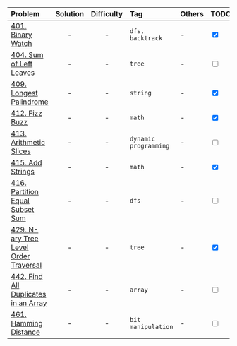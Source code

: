 | Problem | Solution | Difficulty | Tag | Others | TODO |
| :-------- | :-----: |     :----:     |      :----     |     :----    |   :----   |
| [401. Binary Watch](https://leetcode.com/problems/binary-watch/)     | - | - | ```dfs, backtrack``` | - | <input type="checkbox" checked = "checked"> |
| [404. Sum of Left Leaves](https://leetcode.com/problems/sum-of-left-leaves/)     | - | - | ```tree``` | - | <input type="checkbox"> |
| [409. Longest Palindrome](https://leetcode.com/problems/longest-palindrome/)     | - | - | ```string``` | - | <input type="checkbox" checked="checked"> |
| [412. Fizz Buzz](https://leetcode.com/problems/fizz-buzz/)     | - | - | ```math``` | - | <input type="checkbox" checked="checked"> |
| [413. Arithmetic Slices](https://leetcode.com/problems/arithmetic-slices/)     | - | - | ```dynamic programming``` | - | <input type="checkbox"> |
| [415. Add Strings](https://leetcode.com/problems/add-strings/)     | - | - | ```math``` | - | <input type="checkbox" checked="checked"> |
| [416. Partition Equal Subset Sum](https://leetcode.com/problems/partition-equal-subset-sum/)     | - | - | ```dfs``` | - | <input type="checkbox"> |
| [429. N-ary Tree Level Order Traversal](https://leetcode.com/problems/n-ary-tree-level-order-traversal/)     | - | - | ```tree``` | - | <input type="checkbox" checked="checked"> |
| [442. Find All Duplicates in an Array](https://leetcode.com/problems/find-all-duplicates-in-an-array/)  | - | - | ```array``` | - | <input type="checkbox"> |
| [461. Hamming Distance](https://leetcode.com/problems/hamming-distance/)  | - | - | ```bit  manipulation``` | - | <input type="checkbox"> |